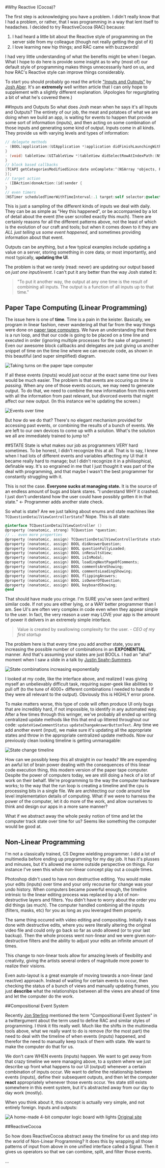 #Why Reactive (Cocoa)?

The first step is acknowledging you have a problem. I didn't really know that I had a problem, or rather, that I was programming in a way that lent itself to headaches. I decided to try ReactiveCocoa (RAC) because:

1. I had heard a little bit about the Reactive style of programming on the server side from my colleague (though not really getting the gist of it) 
2. I love learning new hip things; and RAC came with buzzwords! 

I had very little understanding of what the benefits might be when I began. What I hope to do here is provide some insight as to why (most of) our default style of programming makes things unnecessarily hard on us, and how RAC's Reactive style can improve things considerably.

To start you should probably go read the article ["Inputs and Outputs"](http://blog.maybeapps.com/post/42894317939/input-and-output) by [Josh Aber](https://twitter.com/joshaber). It's an **extremely** well written article that I can only hope to supplement with a slightly different explanation. (Apologies for regurgitating a bit of what he's covered there.)

##Inputs and Outputs
So what does Josh mean when he says it's all Inputs and Outputs? The entirety of our job, the meat and potatoes of what we are doing when we build an app, is waiting for events to happen that provide some sort of information (inputs), and then acting on some combination of those inputs and generating some kind of output. Inputs come in all kinds. They provide us with varying levels and types of information:

```Objective-C
// delegate methods
- (BOOL)application:(UIApplication *)application didFinishLaunchingWithOptions:(NSDictionary *)launchOptions {
}
- (void) tableView:(UITableView *)tableView didSelectRowAtIndexPath:(NSIndexPath *)indexPath {
}
// block based callbacks
[TCAPI getCategoriesModifiedSince:date onComplete:^(NSArray *objects, RKObjectRequestOperation *operation, NSError *error) {
}];
// target action
- (IBAction)doneAction:(id)sender {
}
// even timers
[NSTimer scheduledTimerWithTimeInterval:.1 target:self selector:@selector(spinIt:) userInfo:nil repeats:YES];
```

This is just a sampling of the different kinds of inputs we deal with daily. They can be as simple as "Hey this happened", or be accompanied by a lot of detail about the event (the user scrolled exactly this much). There are certainly reasons for all the different patterns above, not the least of which is the evolution of our craft and tools; but when it comes down to it they are *ALL just telling us some event happened*, and sometimes providing information about that event.

Outputs can be anything, but a few typical examples include updating a value on a server, storing something in core data; or most importantly, and most typically, **updating the UI**.

The problem is that we rarely (read: never) are updating our output based on *just one input/event*. I can't put it any better than the way Josh stated it: 
>"To put it another way, the output at any one time is the result of combining all inputs. The output is a function of all inputs up to that time."

## Paper Tape Computing (Linear Programming)
The issue here is one of **time**. Time is a pain in the keister. Basically, we program in linear fashion, never wandering all that far from the way things were done on [paper tape computers](https://www.youtube.com/watch?v=uqyVgrplrno). We have an understanding that there is a run loop, and that our code is going to be placed on a time line and executed in order (ignoring multiple processes for the sake of argument.) Even our awesome block callbacks and delegates are just giving us another snippet of time on the time line where we can execute code, as shown in this beautiful (and super simplified) diagram.

![Taking turns on the paper tape computer][code-timeline]

If all these events (inputs) would just occur at the exact same time our lives would be much easier. The problem is that events are occuring *as time is passing*. When any one of those events occurs, we may need to generate output. To do that, we need to combine the new information from this event with all the information from past relevant, but divorced events that might affect our new output. (In this instance we're updating the screen.)

![Events over time][events]

But how do we do that? There's no elegant mechanism provided for accessing past events, or combining the results of a bunch of events. We are left to our own devices to come up with a solution. What's the solution we all are immediately trained to jump to?

##STATE
State is what makes our job as programmers VERY hard sometimes. To be honest, I didn't recognize this at all. That is to say, I knew when I had lots of different events and variables affecting my UI that it became really hard to manage; but I didn't recognize it in a philisophical, definable way. It's so engrained in me that I just thought it was part of the deal with programming, and that maybe I wasn't the best programmer for constantly struggling with it. 

This is not the case. **Everyone sucks at managing state.** It is the source of an endless amount of bugs and blank stares. "I understand WHY it crashed. I just don't understand how the user could have possibly gotten it in that state." &#8592; Programmer adds another state check.

So what is state? Are we just talking about enums and state machines like `TCQuestionDetailViewControllerState`? Nope. This is all state:

``` Objective-C
@interface TCQuestionDetailViewController ()
@property (nonatomic, strong) TCQuestion *question;
// .. even more properties
@property (nonatomic, assign) TCQuestionDetailViewControllerState state;
@property (nonatomic, assign) BOOL didAnswerQuestion;
@property (nonatomic, assign) BOOL questionFullyLoaded;
@property (nonatomic, assign) BOOL inResultsView;
@property (nonatomic, assign) BOOL isInModal;
@property (nonatomic, assign) BOOL loadingNextPageOfComments;
@property (nonatomic, assign) BOOL commentsAreShowing;
@property (nonatomic, assign) BOOL commentsLoadingShowing;
@property (nonatomic, assign) BOOL flippingAnswers;
@property (nonatomic, assign) BOOL isOwnerOfQuestion;
@property (nonatomic, assign) BOOL keyboardShowing;
@end
```

That should have made you cringe. I'm SURE you've seen (and written) similar code. If not you are either lying, or a WAY better programmer than I am. See UI's are often very complex in code even when they appear simple to the user. In fact, the very reason a user may LOVE your app is the amount of power it delivers in an extremely simple interface.
> Value is created by swallowing complexity for the user.  *- CEO of my first startup*

The problem here is that every time you add another state, you are increasing the possible number of combinations in an **EXPONENTIAL** manner. And that's assuming your states are just BOOLs. I had an "aha!" moment when I saw a slide in a talk by [Justin Spahr-Summers](http://twitter.comjspahrsummers).

![State combinations increasing exponentially][state]

I looked at my code, like the interface above, and realized I was giving myself an unbelievably difficult task, requiring super-geek like abilities to pull off (to the tune of 4000+ different combinations I needed to handle if they were all relevant to the output). Obviously this is HIGHLY error prone.

To make matters worse, this type of code will often produce UI only bugs that are incredibly hard, if not impossible, to identify in any automated way. After a few times through this wringer, we've probably all ended up writing centralized update methods like this that end up littered throughout our code: `updateViewCommentStatus` `updateChangeAnswerButtonText`. Any time we add another event (input), we make sure it's updating all the appropriate states and throw in the appropriate centralized update methods. Now our previously clean looking timeline is getting unmanagable:

![State change timeline][state-change]

How can we possibly keep this all straight in our heads? We are expending an awful lot of brain power dealing with the consequences of this linear code execution thing, this modern version of the paper tape computer. Despite the power of computers today, we are still doing a heck of a lot of work on their behalf. We're programming to the way the computer hardware works; to the way that the run loop is creating a timeline and the cpu is processing bits in a single file. We are architecting our code around low level implementation details of computing. What if we were to harness the power of the computer, let it do more of the work, and allow ourselves to think and design our apps in a more sane manner?

What if we abstract away the whole pesky notion of time and let the computer track state over time for us? Seems like something the computer would be good at.

## Non-Linear Programming

I'm not a classically trained, CS Degree wielding programmer. I did a lot of multimedia before ending up programming for my day job. It has it's plusses and minuses, but it's allowed me some outside perspective on things. For instance I've seen this whole non-linear concept play out a couple times. 

Photoshop didn't used to have non destructive editing. You would make your edits (inputs) over time and your only recourse for change was your undo history. When computers became powerful enough, the timeline intrinsic to the linear editing process was replaced by a lot of non-destructive layers and filters. You didn't have to worry about the order you did things (as much). The computer handled combining all the inputs (filters, masks, etc) for you as long as you leveraged them properly.

The same thing occured with video editing and compositing. Initially it was done with destructive edits, where you were literally altering the original video file and could only go back so far as undo allowed (or to your last backup). Then the whole process went non-linear and we were given non-destructive filters and the ability to adjust your edits an infinite amount of times.

This change to non-linear tools allow for amazing levels of flexibility and creativity, giving the artists several orders of magnitude more power to realize their visions.

Even auto-layout is a great example of moving towards a non-linear (and reactive) approach. Instead of waiting for certain events to occur, then checking the status of a bunch of views and manually updating frames, you just **describe** what the relationships between all the views are ahead of time and let the computer do the work.

##Compositional Event System

Recently [Jon Sterling](https://twitter.com/jonsterling) mentioned the term "Compositional Event System" in a twittergument about the term used to define RAC and similar styles of programming. I think it fits really well. Much like the shifts in the multimedia tools above, what we really want to do is remove (for the most part) the need to deal with the timeline of when events (inputs) happened, and therefor the need to manually keep track of them with state. We want to make the computer do that for us.

We don't care WHEN events (inputs) happen. We want to get away from that crazy timeline we were managing above, to a system where we just describe up front what happens to our UI (output) whenever a certain combination of inputs occur. We want to define the relationship between events (inputs), define their subsequent outputs, and then let the computer **react** appropriately whenever those events occur. Yes state still exists somewhere in this event system, but it's abstracted away from our day to day work (mostly).

When you think about it, this concept is actually very simple, and not entirely foreign. Inputs and outputs:

![A home-made 4-bit computer logic board with lights][logic-board]
[Original site](http://www.waitingforfriday.com/index.php/4-Bit_Computer)

##ReactiveCocoa

So how does ReactiveCocoa abstract away the timeline for us and step into the world of Non-Linear Programming? It does this by wrapping all those patterns of input from above in one unified interface called a Signal. Then it gives us operators so that we can combine, split, and filter those events.

...


[code-timeline]: images/code-timeline.png "Taking turns on the paper tape computer"
[events]: images/events.png "We're all just dots on this groovy timeline, man."
[state]: images/state.png "Alright. Shut it down. We blew it."
[state-change]: images/state-change.png "Take Illustrator away from this guy."
[logic-board]: images/logic-board.jpg "Man that seems satisfying."